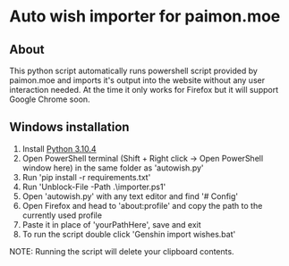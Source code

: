 # Auto wish importer for paimon.moe
## About
This python script automatically runs powershell script provided by paimon.moe and imports it's output into the website without any user interaction needed. At the time it only works for Firefox but it will support Google Chrome soon.

## Windows installation
1. Install [Python 3.10.4](https://www.python.org/ftp/python/3.10.4/python-3.10.4-amd64.exe)
2. Open PowerShell terminal (Shift + Right click -> Open PowerShell window here) in the same folder as 'autowish.py'
3. Run 'pip install -r requirements.txt'
4. Run 'Unblock-File -Path .\importer.ps1'
5. Open 'autowish.py' with any text editor and find '# Config'
6. Open Firefox and head to 'about:profile' and copy the path to the currently used profile
7. Paste it in place of 'yourPathHere', save and exit
8. To run the script double click 'Genshin import wishes.bat'

NOTE: Running the script will delete your clipboard contents.
